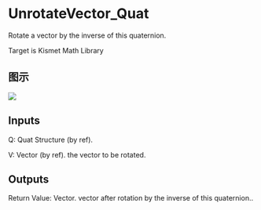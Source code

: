 # UnrotateVector_Quat

Rotate a vector by the inverse of this quaternion.

Target is Kismet Math Library

## 图示

![]($-20221218-19531639.png)

## Inputs

Q: Quat Structure (by ref).

V: Vector (by ref). the vector to be rotated.  

## Outputs

Return Value: Vector. vector after rotation by the inverse of this quaternion..

